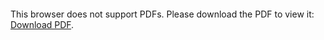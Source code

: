 <object data="https://github.com/Lwao/DAQ_ECG/blob/f45200d4716f73e99de75f0851fa500cd6dd9395/ECG.pdf" type="application/pdf" width="750px" height="750px">
    <embed src="https://github.com/Lwao/DAQ_ECG/blob/f45200d4716f73e99de75f0851fa500cd6dd9395/ECG.pdf" type="application/pdf">
        <p>This browser does not support PDFs. Please download the PDF to view it: <a href="https://github.com/Lwao/DAQ_ECG/blob/f45200d4716f73e99de75f0851fa500cd6dd9395/ECG.pdf">Download PDF</a>.</p>
    </embed>
</object>